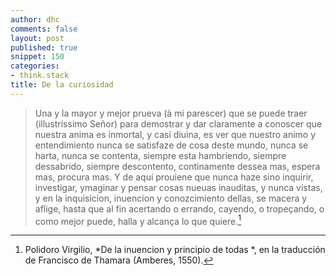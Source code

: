 ```yaml
---
author: dhc 
comments: false
layout: post
published: true
snippet: 150
categories:
- think.stack
title: De la curiosidad 
---
```


>Una y la mayor y mejor prueva (à mi parescer) que se puede traer (illustrissimo Señor) para demostrar y dar claramente a conoscer que nuestra anima es inmortal, y casi diuina, es ver que nuestro animo y entendimiento nunca se satisfaze de cosa deste mundo, nunca se harta, nunca se contenta, siempre esta hambriendo, siempre dessabrido, siempre descontento,  continamente dessea mas, espera mas, procura mas. Y de aquí prouiene que nunca haze sino inquirir, investigar, ymaginar y pensar cosas nueuas inauditas, y nunca vistas, y en la inquisicion, inuencion y conozcimiento dellas, se macera y aflige, hasta que al fin acertando o errando, cayendo, o tropeçando, o como mejor puede, halla y alcança lo que quiere.[^1]


[^1]: Polidoro Virgilio, *De la inuencion y principio de todas *, en la traducción de Francisco de Thamara (Amberes, 1550).
